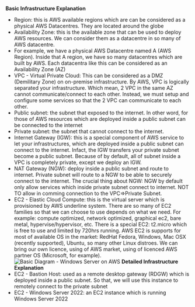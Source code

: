 **Basic Infrastructure Explanation** 
- Region: this is AWS available regions which are can be considered as a physical AWS Datacentres. They are located around the globe
- Availability Zone: this is the available zone that can be used to deploy AWS resources. We can consider them as a datacentre in so many of AWS datacentre. 
- For example, we have a physical AWS Datacentre named A (AWS Region). Inside that A region, we have so many datacentres which are built by AWS. Each datacentra like this can be considered as an Availability Zone (AZ)  
- VPC - Virtual Private Cloud: This can be considered as a DMZ (Demilitary Zone) on on-premise infrastructure. By AWS, VPC is logically separated your infrastructure. Which mean, 2 VPC in the same AZ cannot communicate/connect to each other. Instead, we must setup and configure some services so that the 2 VPC can communicate to each other. 
- Public subnet: the subnet that exposed to the internet. In other word, for those of AWS resources which are deployed inside a public subnet can be connected to the internet
- Private subnet: the subnet that cannot connect to the internet.
- Internet Gateway (IGW): this is a special component of AWS service to let your infrastructures, which are deployed inside a public subnet can connect to the internet. Infact, the IGW transfers your private subnet become a public subnet. Because of by default, all of subnet inside a VPC is completely private, except we deploy an IGW.
- NAT Gateway (NGW): deploy inside a public subnet and route to internet. Private subnet will route to a NGW to be able to securely connect to the internet. The crucial thing about NGW: NGW by default only allow services which inside private subnet connect to internet. NOT TO allow in comming connection to the VPC=>Private Subnet.
- EC2 - Elastic Cloud Compute: this is the virtual server which is provisioned by AWS underline system. There are so many of EC2 families so that we can choose to use depends on what we need. For example: compute optimized, network optimized, graphical ec2, bare metal, hypervise/hypervisor, etc. There is a special EC2: t2.micro which is free to use and limited by 720hrs running. AWS EC2 is supports for most of available OS in the market: RedHat Fedora, Windows, Mac OSX (recently supported), Ubuntu, so many other Linux distroes. We can bring our own licence, using of AWS market, using of licenced AWS partner OS (Microsoft, for example). 
![Basic Diagram - Windows Server on AWS](images/windows-on-aws-basic-diagram.jpg)
**Detailed Infrastructure Explanation** 
- EC2 - Bastion Host: used as a remote desktop gateway (RDGW) which is deployed inside a public subnet. So that, we will use this instance to remotely connect to the private subnet
- EC2 - Windows Server 2022: an EC2 instance which is running Windows Server 2022
